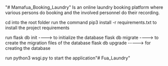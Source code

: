 "# Mamafua_Booking_Laundry" 
Is an online laundry booking platform where various persons do booking and the involved personnel do their recording.

cd into the root folder
run the command pip3 install -r requirements.txt to install the project requirements


run 
    flask db init   ----> to initialize the database
    flask db migrate ----> to create the migration files of the database
    flask db upgrade  -----> for creating the database


run  python3 wsgi.py to start the application"# Fua_Laundry" 
